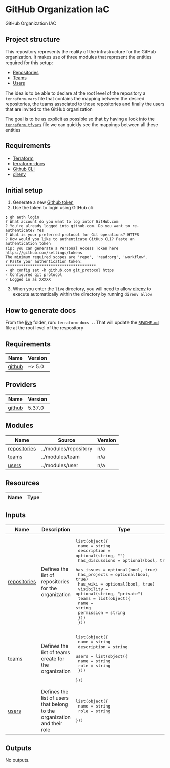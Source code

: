 <!-- BEGIN_TF_DOCS -->
# GitHub Organization IaC

GitHub Organization IAC

## Project structure

This repository represents the reality of the infrastructure for the GitHub
organization. It makes use of three modules that represent the entities required
for this setup:

- [Repositories](../modules/repository/README.md)
- [Teams](../modules/team/README.md)
- [Users](../modules/user/README.md)

The idea is to be able to declare at the root level of the repository a
`terraform.vars` file that contains the mapping between the desired
repositories, the teams associated to those repositories and finally the users
that are invited to the GitHub organization

The goal is to be as explicit as possible so that by having a look into the
[`terraform.tfvars`](../terraform.tfvars) file we can quickly see the mappings
between all these entities

## Requirements

- [Terraform](https://www.terraform.io/)
- [terraform-docs](https://terraform-docs.io/)
- [Github CLI](https://github.com/cli/cli)
- [direnv](https://direnv.net/docs/installation.html)

## Initial setup

1. Generate a new [Github token](https://github.com/settings/tokens)
2. Use the token to login using GitHub cli

```
❯ gh auth login
? What account do you want to log into? GitHub.com
? You're already logged into github.com. Do you want to re-authenticate? Yes
? What is your preferred protocol for Git operations? HTTPS
? How would you like to authenticate GitHub CLI? Paste an authentication token
Tip: you can generate a Personal Access Token here https://github.com/settings/tokens
The minimum required scopes are 'repo', 'read:org', 'workflow'.
? Paste your authentication token: ****************************************
- gh config set -h github.com git_protocol https
✓ Configured git protocol
✓ Logged in as XXXXX
```

3. When you enter the `live` directory, you will need to allow
   [direnv](https://direnv.net/) to execute automatically within the directory
   by running `direnv allow`

## How to generate docs

From the [live](./live) folder, run: `terraform-docs .`. That will update the
[`README.md`](README.md) file at the root level of the respository

## Requirements

| Name | Version |
|------|---------|
| <a name="requirement_github"></a> [github](#requirement\_github) | ~> 5.0 |

## Providers

| Name | Version |
|------|---------|
| <a name="provider_github"></a> [github](#provider\_github) | 5.37.0 |

## Modules

| Name | Source | Version |
|------|--------|---------|
| <a name="module_repositories"></a> [repositories](#module\_repositories) | ../modules/repository | n/a |
| <a name="module_teams"></a> [teams](#module\_teams) | ../modules/team | n/a |
| <a name="module_users"></a> [users](#module\_users) | ../modules/user | n/a |

## Resources

| Name | Type |
|------|------|

## Inputs

| Name | Description | Type | Default | Required |
|------|-------------|------|---------|:--------:|
| <a name="input_repositories"></a> [repositories](#input\_repositories) | Defines the list of repositories for the organization | <pre>list(object({<br>    name            = string<br>    description     = optional(string, "")<br>    has_discussions = optional(bool, true)<br>    has_issues      = optional(bool, true)<br>    has_projects    = optional(bool, true)<br>    has_wiki        = optional(bool, true)<br>    visibility      = optional(string, "private")<br>    teams = list(object({<br>      name       = string<br>      permission = string<br>    }))<br>  }))</pre> | `[]` | no |
| <a name="input_teams"></a> [teams](#input\_teams) | Defines the list of teams create for the organization | <pre>list(object({<br>    name        = string<br>    description = string<br>    users = list(object({<br>      name = string<br>      role = string<br>    }))<br>  }))</pre> | `[]` | no |
| <a name="input_users"></a> [users](#input\_users) | Defines the list of users that belong to the organization and their role | <pre>list(object({<br>    name = string<br>    role = string<br>  }))</pre> | `[]` | no |

## Outputs

No outputs.
<!-- END_TF_DOCS -->
